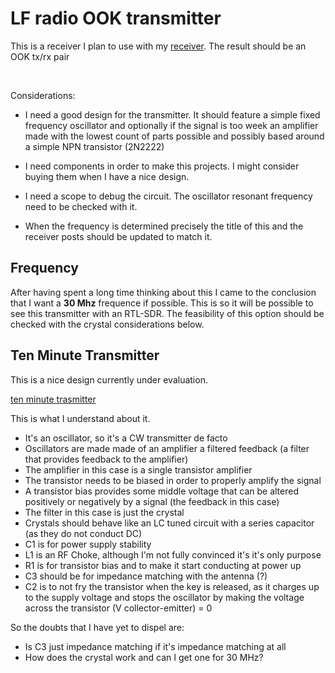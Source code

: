 # LF radio OOK transmitter

This is a receiver I plan to use with my [receiver](rx.md). The result should be an OOK tx/rx pair 

</br>

Considerations:

- I need a good design for the transmitter. It should feature a simple fixed frequency oscillator and optionally if the signal is too week an amplifier made with the lowest count of parts possible and possibly based around a simple NPN transistor (2N2222)

- I need components in order to make this projects. I might consider buying them when I have a nice design.

- I need a scope to debug the circuit. The oscillator resonant frequency need to be checked with it.

- When the frequency is determined precisely the title of this and the receiver posts should be updated to match it.

## Frequency

After having spent a long time thinking about this I came to the conclusion that I want a **30 Mhz** frequence if possible.
This is so it will be possible to see this transmitter with an RTL-SDR.
The feasibility of this option should be checked with the crystal considerations below.

## Ten Minute Transmitter

This is a nice design currently under evaluation.

[ten minute trasmitter](https://makerf.com/posts/ten-minute-transmitter)

This is what I understand about it.

- It's an oscillator, so it's a CW transmitter de facto
- Oscillators are made made of an amplifier a filtered feedback (a filter that provides feedback to the amplifier)
- The amplifier in this case is a single transistor amplifier
- The transistor needs to be biased in order to properly amplify the signal
- A transistor bias provides some middle voltage that can be altered positively or negatively by a signal (the feedback in this case)
- The filter in this case is just the crystal
- Crystals should behave like an LC tuned circuit with a series capacitor (as they do not conduct DC)
- C1 is for power supply stability
- L1 is an RF Choke, although I'm not fully convinced it's it's only purpose
- R1 is for transistor bias and to make it start conducting at power up
- C3 should be for impedance matching with the antenna (?)
- C2 is to not fry the transistor when the key is released, as it charges up to the supply voltage and stops the oscillator by making the voltage across the transistor (V collector-emitter) = 0

So the doubts that I have yet to dispel are:
- Is C3 just impedance matching if it's impedance matching at all
- How does the crystal work and can I get one for 30 MHz?
